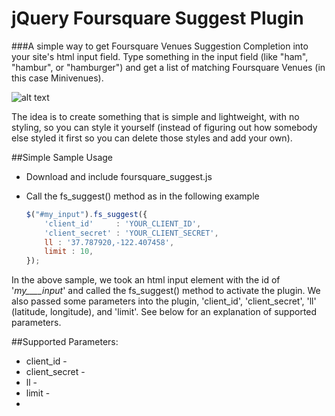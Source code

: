 # jQuery Foursquare Suggest Plugin

###A simple way to get Foursquare Venues Suggestion Completion into your site's html input field. Type something in the input field (like "ham", "hambur", or "hamburger") and get a list of matching Foursquare Venues (in this case Minivenues). 

![alt text](http://www.flickr.com/photos/kurtyboy/7225529098/ "Hamburger Search")


The idea is to create something that is simple and lightweight, with no styling, so you can style it yourself (instead of figuring out how somebody else styled it first so you can delete those styles and add your own).


##Simple Sample Usage

* Download and include foursquare_suggest.js

* Call the fs_suggest() method as in the following example

	```javascript
	$("#my_input").fs_suggest({
		'client_id'		: 'YOUR_CLIENT_ID',
		'client_secret'	: 'YOUR_CLIENT_SECRET',
		ll : '37.787920,-122.407458', 
		limit : 10, 
	});
	```
In the above sample, we took an html input element with the id of '_my____input_' and called the fs_suggest() method to activate the plugin. We also passed some parameters into the plugin, 'client_id', 'client_secret', 'll' (latitude, longitude), and 'limit'. See below for an explanation of supported parameters.

##Supported Parameters:

* client_id -
* client_secret -
* ll - 
* limit -
*